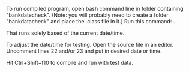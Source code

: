 To run compiled program, open bash command line in folder containing "bankdatecheck".
(Note: you will probably need to create a folder "bankdatacheck" and place the .class file
in it.)
Run this command: <java bankdatecheck.BankDateCheck>.

That runs solely based of the current date/time.

To adjust the date/time for testing. Open the source file in an editor. Uncomment lines
22 and/or 23 and put in desired date or time.

Hit Ctrl+Shift+f10 to compile and run with test data.